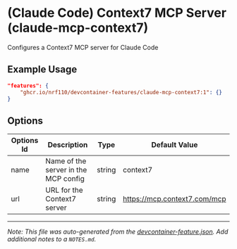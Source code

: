 
# (Claude Code) Context7 MCP Server (claude-mcp-context7)

Configures a Context7 MCP server for Claude Code

## Example Usage

```json
"features": {
    "ghcr.io/nrf110/devcontainer-features/claude-mcp-context7:1": {}
}
```

## Options

| Options Id | Description | Type | Default Value |
|-----|-----|-----|-----|
| name | Name of the server in the MCP config | string | context7 |
| url | URL for the Context7 server | string | https://mcp.context7.com/mcp |



---

_Note: This file was auto-generated from the [devcontainer-feature.json](https://github.com/nrf110/devcontainer-features/blob/main/src/claude-mcp-context7/devcontainer-feature.json).  Add additional notes to a `NOTES.md`._
